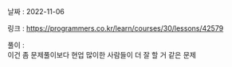 날짜 : 2022-11-06  

링크 : https://programmers.co.kr/learn/courses/30/lessons/42579  

풀이 :  
이건 좀 문제풀이보다 현업 많이한 사람들이 더 잘 할 거 같은 문제
